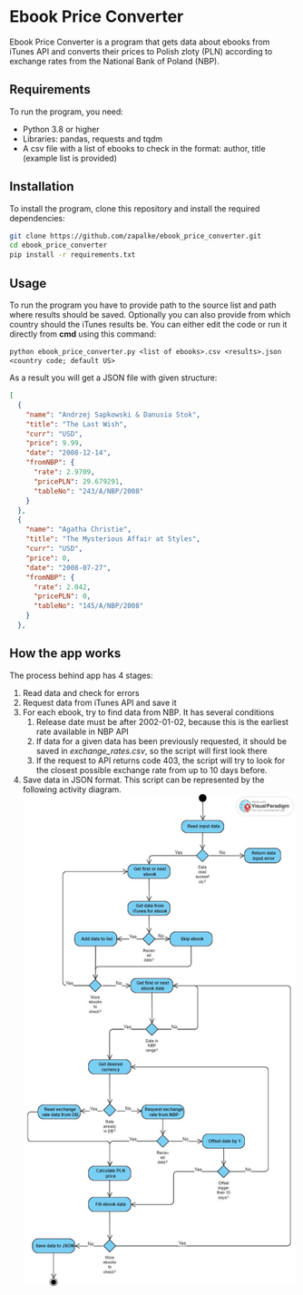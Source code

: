 # Ebook Price Converter
Ebook Price Converter is a program that gets data about ebooks from iTunes API and converts their prices to Polish zloty (PLN) according to exchange rates from the National Bank of Poland (NBP).

## Requirements

To run the program, you need:

- Python 3.8 or higher
- Libraries: pandas, requests and tqdm
- A csv file with a list of ebooks to check in the format: author, title (example list is provided)

## Installation

To install the program, clone this repository and install the required dependencies:

```bash
git clone https://github.com/zapalke/ebook_price_converter.git
cd ebook_price_converter
pip install -r requirements.txt
```

## Usage
To run the program you have to provide path to the source list and path where results should be saved. Optionally you can also provide from which country should the iTunes results be.
You can either edit the code or run it directly from **cmd** using this command:
```console
python ebook_price_converter.py <list of ebooks>.csv <results>.json <country code; default US>
```
As a result you will get a JSON file with given structure:
```json
[
  {
    "name": "Andrzej Sapkowski & Danusia Stok",
    "title": "The Last Wish",
    "curr": "USD",
    "price": 9.99,
    "date": "2008-12-14",
    "fromNBP": {
      "rate": 2.9709,
      "pricePLN": 29.679291,
      "tableNo": "243/A/NBP/2008"
    }
  },
  {
    "name": "Agatha Christie",
    "title": "The Mysterious Affair at Styles",
    "curr": "USD",
    "price": 0,
    "date": "2008-07-27",
    "fromNBP": {
      "rate": 2.042,
      "pricePLN": 0,
      "tableNo": "145/A/NBP/2008"
    }
  },
```

## How the app works

The process behind app has 4 stages:
1. Read data and check for errors
2. Request data from iTunes API and save it
3. For each ebook, try to find data from NBP. It has several conditions
     1. Release date must be after 2002-01-02, because this is the earliest rate available in NBP API
     2. If data for a given data has been previously requested, it should be saved in *exchange_rates.csv*, so the script will first look there
     3. If the request to API returns code 403, the script will try to look for the closest possible exchange rate from up to 10 days before.
4. Save data in JSON format.
This script can be represented by the following activity diagram.
![activity diagram](activity_diag.jpg "Activity diagram representing the app")